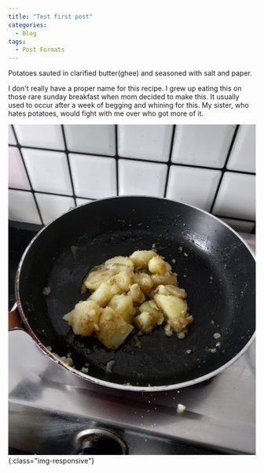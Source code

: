 ```yaml
---
title: "Test first post"
categories:
  - Blog
tags:
  - Post Formats
---
```



Potatoes sauted in clarified butter(ghee) and seasoned with salt and paper.

 
I don't really have a proper name for this recipe. I grew up eating this on those rare sunday breakfast when mom decided to make this. It usually used to occur after a week of begging and whining for this. My sister, who hates potatoes, would fight with me over who got more of it. 


![Img](/assets/images/IMG_20190429_085551.jpg  "Img"){:class="img-responsive"}
